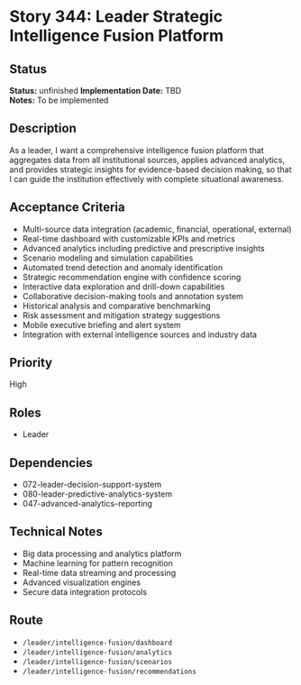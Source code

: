 # Story 344: Leader Strategic Intelligence Fusion Platform

## Status
**Status:** unfinished
**Implementation Date:** TBD  
**Notes:** To be implemented

## Description
As a leader, I want a comprehensive intelligence fusion platform that aggregates data from all institutional sources, applies advanced analytics, and provides strategic insights for evidence-based decision making, so that I can guide the institution effectively with complete situational awareness.

## Acceptance Criteria
- Multi-source data integration (academic, financial, operational, external)
- Real-time dashboard with customizable KPIs and metrics
- Advanced analytics including predictive and prescriptive insights
- Scenario modeling and simulation capabilities
- Automated trend detection and anomaly identification
- Strategic recommendation engine with confidence scoring
- Interactive data exploration and drill-down capabilities
- Collaborative decision-making tools and annotation system
- Historical analysis and comparative benchmarking
- Risk assessment and mitigation strategy suggestions
- Mobile executive briefing and alert system
- Integration with external intelligence sources and industry data

## Priority
High

## Roles
- Leader

## Dependencies
- 072-leader-decision-support-system
- 080-leader-predictive-analytics-system
- 047-advanced-analytics-reporting

## Technical Notes
- Big data processing and analytics platform
- Machine learning for pattern recognition
- Real-time data streaming and processing
- Advanced visualization engines
- Secure data integration protocols

## Route
- `/leader/intelligence-fusion/dashboard`
- `/leader/intelligence-fusion/analytics`
- `/leader/intelligence-fusion/scenarios`
- `/leader/intelligence-fusion/recommendations`
